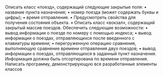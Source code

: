 Описать класс «поезд», содержащий следующие закрытые поля:
•	название пункта назначения;
•	номер поезда (может содержать буквы и цифры);
•	время отправления.
•	Предусмотреть свойства для получения состояния объекта.
•	Описать класс «вокзал», содержащий закрытый массив поездов. Обеспечить следующие возможности:
•	вывод информации о поезде по номеру с помощью индекса;
•	вывод информации о поездах, отправляющихся после введенного с клавиатуры времени;
•	перегруженную операцию сравнения, выполняющую сравнение времени отправления двух поездов;
•	вывод информации о поездах, отправляющихся в заданный пункт назначения.
    Информация должна быть отсортирована по времени отправления. 
    Написать программу, демонстрирующую все разработанные элементы классов
